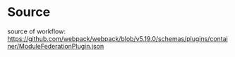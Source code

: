 # Source 
source of workflow: https://github.com/webpack/webpack/blob/v5.19.0/schemas/plugins/container/ModuleFederationPlugin.json

